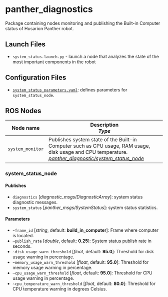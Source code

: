 # panther_diagnostics

Package containing nodes monitoring and publishing the Built-in Computer status of Husarion Panther robot.

## Launch Files

- `system_status.launch.py` - launch a node that analyzes the state of the most important components in the robot

## Configuration Files

- [`system_status_parameters.yaml`](./config/system_status_parameters.yaml): defines parameters for `system_status_node`.

## ROS Nodes

| Node name        | Description <br/> *Type*                                                                                                                                               |
| ---------------- | ---------------------------------------------------------------------------------------------------------------------------------------------------------------------- |
| `system_monitor` | Publishes system state of the Built-in Computer such as CPU usage, RAM usage, disk usage and  CPU temperature. <br/> *[panther_diagnostic/system_status_node](.)* |

### system_status_node

#### Publishes

- `diagnostics` [*diagnostic_msgs/DiagnosticArray*]: system status diagnostic messages.
- `system_status` [*panther_msgs/SystemStatus*]: system status statistics.

#### Parameters

- `~frame_id` [*string*, default: **build_in_computer**]: Frame where computer is located.
- `~publish_rate` [*double*, default: **0.25**]: System status publish rate in seconds.
- `~disk_usage_warn_threshold` [*float*, default: **95.0**]: Threshold for disk usage warning in percentage.
- `~memory_usage_warn_threshold` [*float*, default: **95.0**]: Threshold for memory usage warning in percentage.
- `~cpu_usage_warn_threshold` [*float*, default: **95.0**]: Threshold for CPU usage warning in percentage.
- `~cpu_temperature_warn_threshold` [*float*, default: **80.0**]: Threshold for CPU temperature warning in degrees Celsius.
